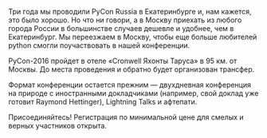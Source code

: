 Три года мы проводили PyCon Russia в Екатеринбурге и, нам кажется, это было хорошо. Но что ни говори, а в Москву приехать из любого города России в большинстве случаев дешевле и удобнее, чем в Екатеринбург. Мы переезжаем в Москву, чтобы еще больше любителей python смогли поучаствовать в нашей конференции.

PyCon-2016 пройдет в отеле «Cronwell Яхонты Таруса» в 95 км. от Москвы. До места проведения и обратно будет организован трансфер.

Формат конференции остается прежним — двухдневная конференция на природе с иностранными докладчиками (например, свой доклад уже готовит Raymond Hettinger), Lightning Talks и афтепати.

Присоединяйтесь! Регистрация по минимальной цене для смелых и верных участников открыта.



